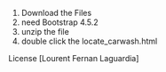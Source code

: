 1. Download the Files
2. need Bootstrap 4.5.2
3. unzip the file
4. double click the locate_carwash.html

License [Lourent Fernan Laguardia]

